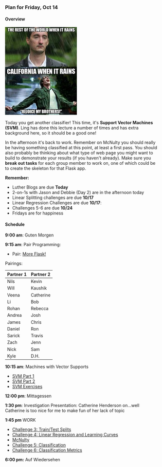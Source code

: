 ### Plan for Friday, Oct 14

#### Overview
<img src='rain.jpg'/>  

Today you get another classifier!  This time, it's **Support Vector Machines (SVM)**.  Ling has done this lecture a number of times and has extra background here, so it should be a good one!

In the afternoon it's back to work.  Remember on McNulty you should really be having something classified at this point, at least a first pass.  You should also probably be thinking about what type of web page you might want to build to demonstrate your results (if you haven't already).  Make sure you **break out tasks** for each group member to work on, one of which could be to create the skeleton for that Flask app.

**Remember:**
* Luther Blogs are due **Today**
* 2-on-1s with Jason and Debbie (Day 2) are in the afternoon today
* Linear Splitting challenges are due **10/17**
* Linear Regression Challenges are due **10/17**:
* Challenges 5-6 are due **10/24**
* Fridays are for happiness

#### Schedule

**9:00 am**: Guten Morgen

**9:15 am**: Pair Programming:
  * Pair: [More Flask!](pair-flask-api-service.md)

Pairings:  

| Partner 1 | Partner 2 |
|------|-----|
| Nils | Kevin |
| Will | Kaushik |
| Veena | Catherine |
| Li | Bob |
| Rohan | Rebecca |
| Andrea | Josh |
| James | Chris |
| Daniel | Ron |
| Sarick | Travis |
| Zach | Jenn |
| Nick | Sam |
| Kyle | D.H. |

**10:15 am**: Machines with Vector Supports
* [SVM Part 1](SVM_Part1.pdf)
* [SVM Part 2](SVM_Part2.pdf)
* [SVM Exercises](SVM_digits.ipynb)

**12:00 pm**: Mittagessen

**1:30 pm**: Investigation Presentation: Catherine Henderson on...well Catherine is too nice for me to make fun of her lack of topic

**1:45 pm** WORK
* [Challenge 3: Train/Test Splits](/challenges/03-linear_splitting)
* [Challenge 4: Linear Regression and Learning Curves](/challenges/04-linear_learning)
* [McNulty](/projects/03-mcnulty)
* [Challenge 5: Classification](/challenges/05-classification)
* [Challenge 6: Classification Metrics](/challenges/06-classification_metrics)

**6:00 pm:** Auf Wiedersehen
